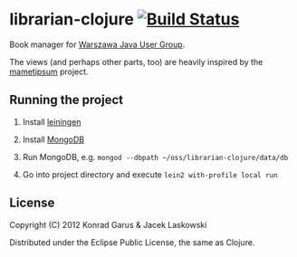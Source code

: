 # librarian-clojure [![Build Status](https://secure.travis-ci.org/jaceklaskowski/librarian-clojure.png)](http://travis-ci.org/jaceklaskowski/librarian-clojure)

Book manager for [Warszawa Java User Group](http://warszawa.jug.pl).

The views (and perhaps other parts, too) are heavily inspired by the [mametipsum](https://github.com/tvaughan/mametipsum) project.

## Running the project

 1. Install [leiningen](https://github.com/technomancy/leiningen)
 
 2. Install [MongoDB](http://www.mongodb.org/)
 
 3. Run MongoDB, e.g. `mongod --dbpath ~/oss/librarian-clojure/data/db`
 
 4. Go into project directory and execute `lein2 with-profile local run`

## License

Copyright (C) 2012 Konrad Garus & Jacek Laskowski

Distributed under the Eclipse Public License, the same as Clojure.
